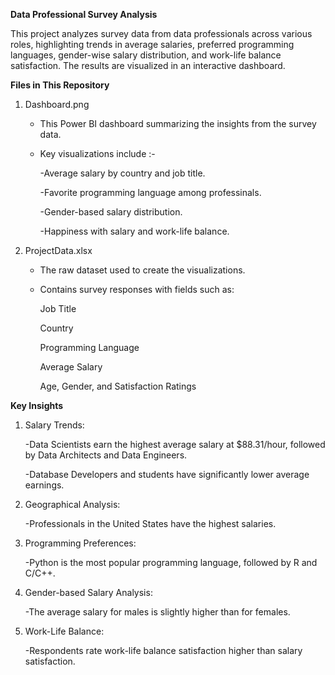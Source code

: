**Data Professional Survey Analysis**

This project analyzes survey data from data professionals across various roles, highlighting trends in average salaries, preferred programming languages, gender-wise salary distribution, and work-life balance satisfaction. The results are visualized in an interactive dashboard.

**Files in This Repository**
1) Dashboard.png
   - This Power BI dashboard summarizing the insights from the survey data.
   - Key visualizations include :-

       -Average salary by country and job title.
     
       -Favorite programming language among professinals.
     
       -Gender-based salary distribution.
     
       -Happiness with salary and work-life balance.
2) ProjectData.xlsx
   - The raw dataset used to create the visualizations.
   - Contains survey responses with fields such as:
     
       Job Title
     
       Country
     
       Programming Language
     
       Average Salary
     
       Age, Gender, and Satisfaction Ratings
     
**Key Insights**
1) Salary Trends:
   
   -Data Scientists earn the highest average salary at $88.31/hour, followed by Data Architects and Data Engineers.
   
   -Database Developers and students have significantly lower average earnings.
2) Geographical Analysis:
   
   -Professionals in the United States have the highest salaries.
3) Programming Preferences:
   
   -Python is the most popular programming language, followed by R and C/C++.
4) Gender-based Salary Analysis:
   
   -The average salary for males is slightly higher than for females.
5) Work-Life Balance:
   
   -Respondents rate work-life balance satisfaction higher than salary satisfaction.
   
